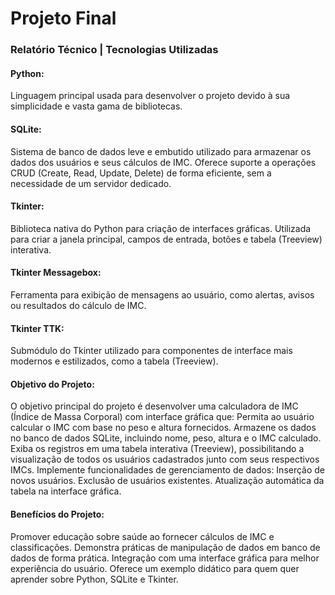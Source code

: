 # Projeto Final

### Relatório Técnico | Tecnologias Utilizadas

#### Python:
Linguagem principal usada para desenvolver o projeto devido à sua simplicidade e vasta gama de bibliotecas.

#### SQLite:
Sistema de banco de dados leve e embutido utilizado para armazenar os dados dos usuários e seus cálculos de IMC.
Oferece suporte a operações CRUD (Create, Read, Update, Delete) de forma eficiente, sem a necessidade de um servidor dedicado.

#### Tkinter:
Biblioteca nativa do Python para criação de interfaces gráficas.
Utilizada para criar a janela principal, campos de entrada, botões e tabela (Treeview) interativa.

#### Tkinter Messagebox:
Ferramenta para exibição de mensagens ao usuário, como alertas, avisos ou resultados do cálculo de IMC.

#### Tkinter TTK:
Submódulo do Tkinter utilizado para componentes de interface mais modernos e estilizados, como a tabela (Treeview).

#### Objetivo do Projeto:
O objetivo principal do projeto é desenvolver uma calculadora de IMC (Índice de Massa Corporal) com interface gráfica que:
Permita ao usuário calcular o IMC com base no peso e altura fornecidos.
Armazene os dados no banco de dados SQLite, incluindo nome, peso, altura e o IMC calculado.
Exiba os registros em uma tabela interativa (Treeview), possibilitando a visualização de todos os usuários cadastrados junto com seus respectivos IMCs.
Implemente funcionalidades de gerenciamento de dados:
Inserção de novos usuários.
Exclusão de usuários existentes.
Atualização automática da tabela na interface gráfica.

#### Benefícios do Projeto:
Promover educação sobre saúde ao fornecer cálculos de IMC e classificações.
Demonstra práticas de manipulação de dados em banco de dados de forma prática.
Integração com uma interface gráfica para melhor experiência do usuário.
Oferece um exemplo didático para quem quer aprender sobre Python, SQLite e Tkinter.
